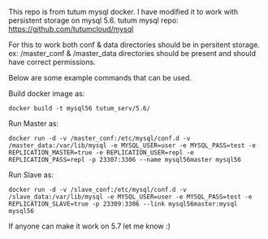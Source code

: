 This repo is from tutum mysql docker. I have modified it to work with persistent storage on mysql 5.6.
tutum mysql repo: https://github.com/tutumcloud/mysql

For this to work both conf & data directories should be in persitent storage. ex: /master_conf & /master_data directories should be present and should have correct permissions.

Below are some example commands that can be used.

Build docker image as: 

    docker build -t mysql56 tutum_serv/5.6/

Run Master as:

    docker run -d -v /master_conf:/etc/mysql/conf.d -v /master_data:/var/lib/mysql -e MYSQL_USER=user -e MYSQL_PASS=test -e REPLICATION_MASTER=true -e REPLICATION_USER=repl -e REPLICATION_PASS=repl -p 23307:3306 --name mysql56master mysql56

Run Slave as:

    docker run -d -v /slave_conf:/etc/mysql/conf.d -v /slave_data:/var/lib/mysql -e MYSQL_USER=user -e MYSQL_PASS=test -e REPLICATION_SLAVE=true -p 23309:3306 --link mysql56master:mysql mysql56

If anyone can make it work on 5.7 let me know :)
